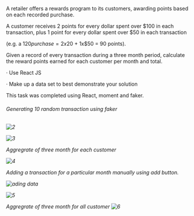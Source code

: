A retailer offers a rewards program to its customers, awarding points based on each recorded purchase.

A customer receives 2 points for every dollar spent over $100 in each transaction, plus 1 point for every dollar spent over $50 in each transaction

(e.g. a $120 purchase = 2x$20 + 1x$50 = 90 points).

Given a record of every transaction during a three month period, calculate the reward points earned for each customer per month and total.

· Use React JS

· Make up a data set to best demonstrate your solution

This task was completed using React, moment and faker.

<h6>Generating 10 random transaction using faker<h6>


![2](https://user-images.githubusercontent.com/32257754/92491926-693b6c80-f1b8-11ea-87ec-eb4779abb59e.PNG)


![3](https://user-images.githubusercontent.com/32257754/92492212-b8819d00-f1b8-11ea-8c6e-c145a66d1caa.PNG)

Aggregrate of  three month for each customer

![4](https://user-images.githubusercontent.com/32257754/92492354-de0ea680-f1b8-11ea-9869-66ca5b406c9c.PNG)

Adding a transaction for a particular month manually using add button.

![ading data](https://user-images.githubusercontent.com/32257754/92492607-2201ab80-f1b9-11ea-90a0-e6ec6adbe178.PNG)


![5](https://user-images.githubusercontent.com/32257754/92492469-fb437500-f1b8-11ea-984e-34b68f149bf0.PNG)

Aggregrate of  three month for all customer
![6](https://user-images.githubusercontent.com/32257754/92492682-4067a700-f1b9-11ea-8876-3185fb22fe01.PNG)
